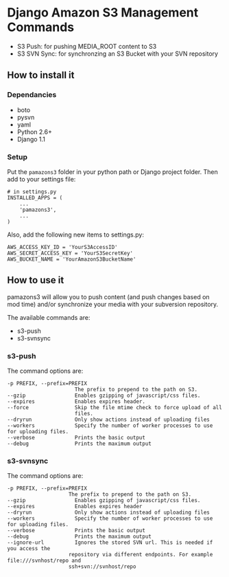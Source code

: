 Django Amazon S3 Management Commands
====================================

- S3 Push: for pushing MEDIA_ROOT content to S3
- S3 SVN Sync: for synchronzing an S3 Bucket with your SVN repository 

How to install it
-----------------

### Dependancies

- boto
- pysvn
- yaml
- Python 2.6+
- Django 1.1

### Setup

Put the `pamazons3` folder in your python path or Django project folder. Then add to your settings file:

    # in settings.py
    INSTALLED_APPS = (
        ...
        'pamazons3',
        ...
    )

Also, add the following new items to settings.py:
     
    AWS_ACCESS_KEY_ID = 'YourS3AccessID'
    AWS_SECRET_ACCESS_KEY = 'YourS3SecretKey'
    AWS_BUCKET_NAME = 'YourAmazonS3BucketName'

How to use it
-------------

pamazons3 will allow you to push content (and push changes based on mod time) and/or synchronize your media
with your subversion repository.

The available commands are:

- s3-push
- s3-svnsync

### s3-push

The command options are:

    -p PREFIX, --prefix=PREFIX
                          The prefix to prepend to the path on S3.
    --gzip                Enables gzipping of javascript/css files.
    --expires             Enables expires header.
    --force               Skip the file mtime check to force upload of all
                          files.
    --dryrun              Only show actions instead of uploading files
    --workers             Specify the number of worker processes to use for uploading files.
    --verbose             Prints the basic output
    --debug               Prints the maximum output

### s3-svnsync

The command options are:

    -p PREFIX, --prefix=PREFIX
                        The prefix to prepend to the path on S3.
    --gzip                Enables gzipping of javascript/css files.
    --expires             Enables expires header
    --dryrun              Only show actions instead of uploading files
    --workers             Specify the number of worker processes to use for uploading files.
    --verbose             Prints the basic output
    --debug               Prints the maximum output
    --ignore-url          Ignores the stored SVN url. This is needed if you access the 
                        repository via different endpoints. For example file:///svnhost/repo and 
                        ssh+svn://svnhost/repo


